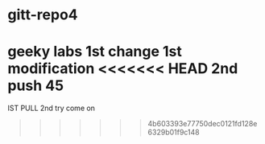 # gitt-repo4
geeky labs
1st change
1st modification
<<<<<<< HEAD
2nd push
45
=======
IST PULL
2nd try
come on
>>>>>>> 4b603393e77750dec0121fd128e6329b01f9c148
